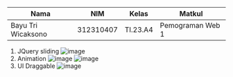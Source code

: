 |Nama|NIM|Kelas|Matkul|
|----|---|-----|------|
|Bayu Tri Wicaksono|312310407|TI.23.A4|Pemograman Web 1|

1. JQuery sliding
![image](https://github.com/user-attachments/assets/edb9b0e8-4b6c-486e-acfe-2a1d36f9f4b9)
2. Animation
![image](https://github.com/user-attachments/assets/6785fce5-411a-4b7b-995f-43acee5951c3)
![image](https://github.com/user-attachments/assets/2aecad85-cf73-495d-9427-f194197f05f0)
3. UI Draggable
![image](https://github.com/user-attachments/assets/7ff24403-8275-4e87-8f95-2f6ba2890747)
